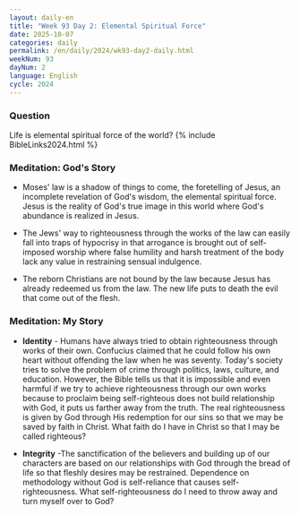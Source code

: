 ```yaml
---
layout: daily-en
title: "Week 93 Day 2: Elemental Spiritual Force"
date: 2025-10-07
categories: daily
permalink: /en/daily/2024/wk93-day2-daily.html
weekNum: 93
dayNum: 2
language: English
cycle: 2024
---
```

### Question     
Life is elemental spiritual force of the world?
{% include BibleLinks2024.html %} 

### Meditation: God's Story   
+ Moses' law is a shadow of things to come, the foretelling of Jesus, an incomplete revelation of God's wisdom, the elemental spiritual force. Jesus is the reality of God's true image in this world where God's abundance is realized in Jesus.  

+ The Jews' way to righteousness through the works of the law can easily fall into traps of hypocrisy in that arrogance is brought out of self-imposed worship where false humility and harsh treatment of the body lack any value in restraining sensual indulgence. 

+ The reborn Christians are not bound by the law because Jesus has already redeemed us from the law. The new life puts to death the evil that come out of the flesh. 

### Meditation: My Story   
+ **Identity** - Humans have always tried to obtain righteousness through works of their own. Confucius claimed that he could follow his own heart without offending the law when he was seventy. Today's society tries to solve the problem of crime through politics, laws, culture, and education. However, the Bible tells us that it is impossible and even harmful if we try to achieve righteousness through our own works because to proclaim being self-righteous does not build relationship with God, it puts us farther away from the truth. The real righteousness is given by God through His redemption for our sins so that we may be saved by faith in Christ. What faith do I have in Christ so that I may be called righteous? 

+ **Integrity** -The sanctification of the believers and building up of our characters are based on our relationships with God through the bread of life so that fleshly desires may be restrained. Dependence on methodology without God is self-reliance that causes self-righteousness. What self-righteousness do I need to throw away and turn myself over to God? 
